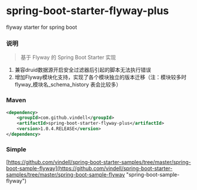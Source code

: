# spring-boot-starter-flyway-plus
flyway starter for spring boot

### 说明


 > 基于 Flyway 的 Spring Boot Starter 实现

1. 兼容druid数据源开启安全过滤器后引起的脚本无法执行错误
2. 增加Flyway模块化支持，实现了各个模块独立的版本迁移（注：模块较多时 flyway_模块名_schema_history 表会比较多）

### Maven

``` xml
<dependency>
	<groupId>com.github.vindell</groupId>
	<artifactId>spring-boot-starter-flyway-plus</artifactId>
	<version>1.0.4.RELEASE</version>
</dependency>
```

### Simple

[https://github.com/vindell/spring-boot-starter-samples/tree/master/spring-boot-sample-flyway](https://github.com/vindell/spring-boot-starter-samples/tree/master/spring-boot-sample-flyway "spring-boot-sample-flyway")

